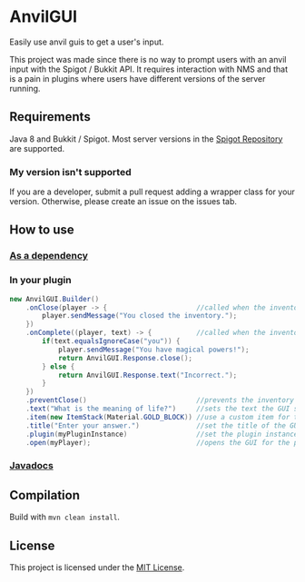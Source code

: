 # AnvilGUI
Easily use anvil guis to get a user's input.

This project was made since there is no way to prompt users with an anvil input with the Spigot / Bukkit API. It requires interaction with NMS and that is a pain in plugins where users have different versions of the server running.

## Requirements
Java 8 and Bukkit / Spigot. Most server versions in the [Spigot Repository](https://hub.spigotmc.org/nexus/) are supported.

### My version isn't supported
If you are a developer, submit a pull request adding a wrapper class for your version. Otherwise, please create an issue
on the issues tab. 

## How to use
### [As a dependency](https://jitpack.io/#WesJD/AnvilGUI)
### In your plugin
```java
new AnvilGUI.Builder()
    .onClose(player -> {                      //called when the inventory is closing
        player.sendMessage("You closed the inventory.");
    })
    .onComplete((player, text) -> {           //called when the inventory output slot is clicked
        if(text.equalsIgnoreCase("you")) {
            player.sendMessage("You have magical powers!");
            return AnvilGUI.Response.close();
        } else {
            return AnvilGUI.Response.text("Incorrect.");
        }
    })
    .preventClose()                           //prevents the inventory from being closed
    .text("What is the meaning of life?")     //sets the text the GUI should start with
    .item(new ItemStack(Material.GOLD_BLOCK)) //use a custom item for the first slot
    .title("Enter your answer.")              //set the title of the GUI (only works in 1.14+)
    .plugin(myPluginInstance)                 //set the plugin instance
    .open(myPlayer);                          //opens the GUI for the player provided
```

### [Javadocs](http://docs.wesjd.net/AnvilGUI/)

## Compilation
Build with `mvn clean install`.

## License
This project is licensed under the [MIT License](LICENSE).
